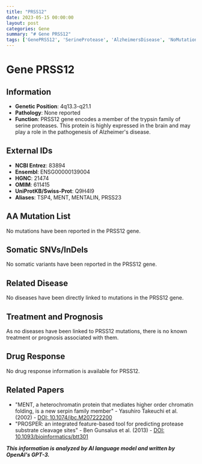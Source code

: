 ```yaml
---
title: "PRSS12"
date: 2023-05-15 00:00:00
layout: post
categories: Gene
summary: "# Gene PRSS12"
tags: ['GenePRSS12', 'SerineProtease', 'AlzheimersDisease', 'NoMutations', 'NoSomaticVariants', 'NoRelatedDiseases', 'NoTreatmentOrPrognosis', 'NoDrugResponse']
---
```


# Gene PRSS12

## Information

- **Genetic Position**: 4q13.3-q21.1
- **Pathology**: None reported
- **Function**: PRSS12 gene encodes a member of the trypsin family of serine proteases. This protein is highly expressed in the brain and may play a role in the pathogenesis of Alzheimer's disease.

## External IDs

- **NCBI Entrez**: 83894
- **Ensembl**: ENSG00000139004
- **HGNC**: 21474
- **OMIM**: 611415
- **UniProtKB/Swiss-Prot**: Q9H4I9
- **Aliases**: TSP4, MENT, MENTALIN, PRSS23

## AA Mutation List

No mutations have been reported in the PRSS12 gene.

## Somatic SNVs/InDels

No somatic variants have been reported in the PRSS12 gene.

## Related Disease

No diseases have been directly linked to mutations in the PRSS12 gene.

## Treatment and Prognosis

As no diseases have been linked to PRSS12 mutations, there is no known treatment or prognosis associated with them.

## Drug Response

No drug response information is available for PRSS12.

## Related Papers

- "MENT, a heterochromatin protein that mediates higher order chromatin folding, is a new serpin family member" - Yasuhiro Takeuchi et al. (2002) - [DOI: 10.1074/jbc.M207222200]([Click](https://doi.org/10.1074/jbc.M207222200))
- "PROSPER: an integrated feature-based tool for predicting protease substrate cleavage sites" - Ben Gunsalus et al. (2013) - [DOI: 10.1093/bioinformatics/btt301]([Click](https://doi.org/10.1093/bioinformatics/btt301))

**_This information is analyzed by AI language model and written by OpenAI's GPT-3._**